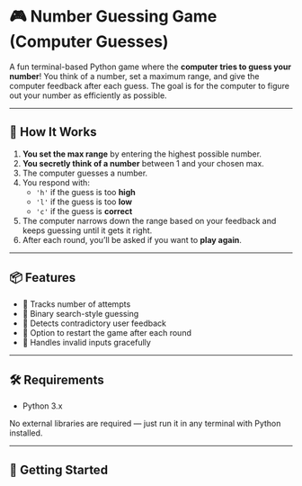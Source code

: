 # 🎮 Number Guessing Game (Computer Guesses)

A fun terminal-based Python game where the **computer tries to guess your number**! You think of a number, set a maximum range, and give the computer feedback after each guess. The goal is for the computer to figure out your number as efficiently as possible.

---

## 🧠 How It Works

1. **You set the max range** by entering the highest possible number.
2. **You secretly think of a number** between 1 and your chosen max.
3. The computer guesses a number.
4. You respond with:
   - `'h'` if the guess is too **high**
   - `'l'` if the guess is too **low**
   - `'c'` if the guess is **correct**
5. The computer narrows down the range based on your feedback and keeps guessing until it gets it right.
6. After each round, you’ll be asked if you want to **play again**.

---


## 📦 Features

- 🧮 Tracks number of attempts
- 🧠 Binary search-style guessing
- 🛑 Detects contradictory user feedback
- 🔁 Option to restart the game after each round
- 🚫 Handles invalid inputs gracefully

---

## 🛠️ Requirements

- Python 3.x

No external libraries are required — just run it in any terminal with Python installed.

---

## 🚀 Getting Started